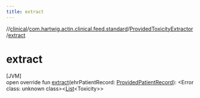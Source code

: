 ```yaml
---
title: extract
---
```

//[clinical](../../../index.html)/[com.hartwig.actin.clinical.feed.standard](../index.html)/[ProvidedToxicityExtractor](index.html)/[extract](extract.html)



# extract



[JVM]\
open override fun [extract](extract.html)(ehrPatientRecord: [ProvidedPatientRecord](../-provided-patient-record/index.html)): &lt;Error class: unknown class&gt;&lt;[List](https://kotlinlang.org/api/latest/jvm/stdlib/kotlin.collections/-list/index.html)&lt;Toxicity&gt;&gt;




